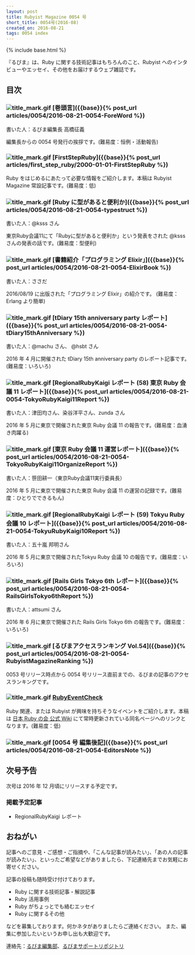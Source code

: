 ```yaml
---
layout: post
title: Rubyist Magazine 0054 号
short_title: 0054号(2016-08)
created_on: 2016-08-21
tags: 0054 index
---
```

{% include base.html %}


『るびま』は、Ruby に関する技術記事はもちろんのこと、Rubyist へのインタビューやエッセイ、その他をお届けするウェブ雑誌です。

## 目次

### ![title_mark.gif]({{base}}{{site.baseurl}}/images/title_mark.gif) [巻頭言]({{base}}{% post_url articles/0054/2016-08-21-0054-ForeWord %})

書いた人：るびま編集長 高橋征義

編集長からの 0054 号発行の挨拶です。(難易度：恒例・活動報告)

### ![title_mark.gif]({{base}}{{site.baseurl}}/images/title_mark.gif) [FirstStepRuby]({{base}}{% post_url articles/first_step_ruby/2000-01-01-FirstStepRuby %})

Ruby をはじめるにあたって必要な情報をご紹介します。本稿は Rubyist Magazine 常設記事です。(難易度：低)

### ![title_mark.gif]({{base}}{{site.baseurl}}/images/title_mark.gif) [Ruby に型があると便利か]({{base}}{% post_url articles/0054/2016-08-21-0054-typestruct %})

書いた人：@ksss さん

東京Ruby会議11にて「Rubyに型があると便利か」という発表をされた @ksss さんの発表の話です。(難易度：型便利)

### ![title_mark.gif]({{base}}{{site.baseurl}}/images/title_mark.gif) [書籍紹介「プログラミング Elixir」]({{base}}{% post_url articles/0054/2016-08-21-0054-ElixirBook %})

書いた人：ささだ

2016/08/19 に出版された「プログラミング Elixir」の紹介です。
(難易度：Erlang より簡単)

### ![title_mark.gif]({{base}}{{site.baseurl}}/images/title_mark.gif) [tDiary 15th anniversary party レポート]({{base}}{% post_url articles/0054/2016-08-21-0054-tDiary15thAnniversary %})

書いた人：@machu さん、 @hsbt さん

2016 年 4 月に開催された tDiary 15th anniversary party のレポート記事です。(難易度：いろいろ)

### ![title_mark.gif]({{base}}{{site.baseurl}}/images/title_mark.gif) [RegionalRubyKaigi レポート (58) 東京 Ruby 会議 11 レポート]({{base}}{% post_url articles/0054/2016-08-21-0054-TokyoRubyKaigi11Report %})

書いた人：津田均さん、染谷洋平さん、zunda さん

2016 年 5 月に東京で開催された東京 Ruby 会議 11 の報告です。(難易度：血湧き肉躍る)

### ![title_mark.gif]({{base}}{{site.baseurl}}/images/title_mark.gif) [東京 Ruby 会議 11 運営レポート]({{base}}{% post_url articles/0054/2016-08-21-0054-TokyoRubyKaigi11OrganizeReport %})

書いた人：笹田耕一（東京Ruby会議11実行委員長）

2016 年 5 月に東京で開催された東京 Ruby 会議 11 の運営の記録です。(難易度：ひとりでできるもん)

### ![title_mark.gif]({{base}}{{site.baseurl}}/images/title_mark.gif) [RegionalRubyKaigi レポート (59) Tokyu Ruby 会議 10 レポート]({{base}}{% post_url articles/0054/2016-08-21-0054-TokyuRubyKaigi10Report %})

書いた人：五十嵐 邦明さん

2016 年 5 月に東京で開催されたTokyu Ruby 会議 10 の報告です。(難易度：いろいろ)

### ![title_mark.gif]({{base}}{{site.baseurl}}/images/title_mark.gif) [Rails Girls Tokyo 6th レポート]({{base}}{% post_url articles/0054/2016-08-21-0054-RailsGirlsTokyo6thReport %})

書いた人：attsumi さん

2016 年 6 月に東京で開催された Rails Girls Tokyo 6th の報告です。(難易度：いろいろ)

### ![title_mark.gif]({{base}}{{site.baseurl}}/images/title_mark.gif) [るびまアクセスランキング Vol.54]({{base}}{% post_url articles/0054/2016-08-21-0054-RubyistMagazineRanking %})

0053 号リリース時点から 0054 号リリース直前までの、るびまの記事のアクセスランキングです。

### ![title_mark.gif]({{base}}{{site.baseurl}}/images/title_mark.gif) [RubyEventCheck](https://github.com/ruby-no-kai/official/wiki/RubyEventCheck)

Ruby 関連、または Rubyist が興味を持ちそうなイベントをご紹介します。本稿は [日本 Ruby の会 公式 Wiki](https://github.com/ruby-no-kai/official/wiki) にて常時更新されている同名ページへのリンクとなります。(難易度：低)

### ![title_mark.gif]({{base}}{{site.baseurl}}/images/title_mark.gif) [0054 号 編集後記]({{base}}{% post_url articles/0054/2016-08-21-0054-EditorsNote %})

## 次号予告

次号は 2016 年 12 月頃にリリースする予定です。

### 掲載予定記事

* RegionalRubyKaigi レポート


## おねがい

記事へのご意見・ご感想・ご指摘や、「こんな記事が読みたい」、「あの人の記事が読みたい」、といったご希望などがありましたら、下記連絡先までお気軽にお寄せください。

記事の投稿も随時受け付けております。

* Ruby に関する技術記事・解説記事
* Ruby 活用事例
* Ruby がちょっとでも絡むエッセイ
* Ruby に関するその他


などを募集しております。何かネタがありましたらご連絡ください。
また、編集に参加したいというお申し出も大歓迎です。

連絡先：[るびま編集部](mailto:magazine@ruby-no-kai.org)、[るびまサポートリポジトリ](https://github.com/rubima/rubima-support)


